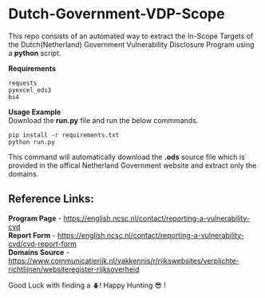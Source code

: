 # Dutch-Government-VDP-Scope
This repo consists of an automated way to extract the In-Scope Targets of the Dutch(Netherland) Government Vulnerability Disclosure Program using a **python** script.<br>

**Requirements**

```
requests
pyexcel_ods3
bs4
```

**Usage Example** <br>
Download the **run.py** file and run the below commmands.
```
pip install -r requirements.txt
python run.py
```

This command will automatically download the **.ods** source file which is provided in the offical Netherland Government website and extract only the domains.


## Reference Links: 
**Program Page** - https://english.ncsc.nl/contact/reporting-a-vulnerability-cvd <br>
**Report Form** - https://english.ncsc.nl/contact/reporting-a-vulnerability-cvd/cvd-report-form <br>
**Domains Source** - https://www.communicatierijk.nl/vakkennis/r/rijkswebsites/verplichte-richtlijnen/websiteregister-rijksoverheid <br>

Good Luck with finding a 🪲! Happy Hunting :sunglasses: !